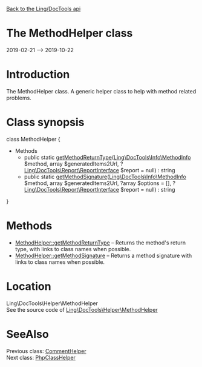 [Back to the Ling/DocTools api](https://github.com/lingtalfi/DocTools/blob/master/doc/api/Ling/DocTools.md)



The MethodHelper class
================
2019-02-21 --> 2019-10-22






Introduction
============

The MethodHelper class.
A generic helper class to help with method related problems.



Class synopsis
==============


class <span class="pl-k">MethodHelper</span>  {

- Methods
    - public static [getMethodReturnType](https://github.com/lingtalfi/DocTools/blob/master/doc/api/Ling/DocTools/Helper/MethodHelper/getMethodReturnType.md)([Ling\DocTools\Info\MethodInfo](https://github.com/lingtalfi/DocTools/blob/master/doc/api/Ling/DocTools/Info/MethodInfo.md) $method, array $generatedItems2Url, ?[Ling\DocTools\Report\ReportInterface](https://github.com/lingtalfi/DocTools/blob/master/doc/api/Ling/DocTools/Report/ReportInterface.md) $report = null) : string
    - public static [getMethodSignature](https://github.com/lingtalfi/DocTools/blob/master/doc/api/Ling/DocTools/Helper/MethodHelper/getMethodSignature.md)([Ling\DocTools\Info\MethodInfo](https://github.com/lingtalfi/DocTools/blob/master/doc/api/Ling/DocTools/Info/MethodInfo.md) $method, array $generatedItems2Url, ?array $options = [], ?[Ling\DocTools\Report\ReportInterface](https://github.com/lingtalfi/DocTools/blob/master/doc/api/Ling/DocTools/Report/ReportInterface.md) $report = null) : string

}






Methods
==============

- [MethodHelper::getMethodReturnType](https://github.com/lingtalfi/DocTools/blob/master/doc/api/Ling/DocTools/Helper/MethodHelper/getMethodReturnType.md) &ndash; Returns the method's return type, with links to class names when possible.
- [MethodHelper::getMethodSignature](https://github.com/lingtalfi/DocTools/blob/master/doc/api/Ling/DocTools/Helper/MethodHelper/getMethodSignature.md) &ndash; Returns a method signature with links to class names when possible.





Location
=============
Ling\DocTools\Helper\MethodHelper<br>
See the source code of [Ling\DocTools\Helper\MethodHelper](https://github.com/lingtalfi/DocTools/blob/master/Helper/MethodHelper.php)



SeeAlso
==============
Previous class: [CommentHelper](https://github.com/lingtalfi/DocTools/blob/master/doc/api/Ling/DocTools/Helper/CommentHelper.md)<br>Next class: [PhpClassHelper](https://github.com/lingtalfi/DocTools/blob/master/doc/api/Ling/DocTools/Helper/PhpClassHelper.md)<br>
